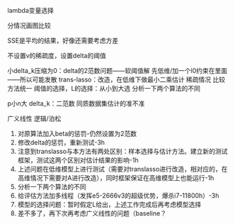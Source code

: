 lambda变量选择

分情况画图比较


SSE是平均的结果，好像还需要考虑方差

不设置v的稀疏度，设置delta的阈值


小delta_k压缩为0：delta的2范数问题——软阈值解
先低维/加一个l0约束在里面——所以可能发散
trans-lasso：改造，在低维下做最小二乘估计
稀疏情况  比较方法统一
阈值的选择，L的选择：从小到大选
分析一下两个算法的不同

p小n大
delta_k：二范数
同质数据集估计的准不准

广义线性
逻辑/泊松


1. 对原算法加入beta的惩罚-仍然设置为2范数
2. 修改delta的惩罚，重新测试-3h
3. 注意到translasso与本方法有两处区别：样本选择与估计方法。建立新的测试框架，测试这两个区别对估计结果的影响-1h
4. 上述问题在低维模型上进行测试（需要对translasso进行改造，相对应的，在高维情况下需要对A进行改造），同时框架保证在高维模型上也能运行-1h
5. 分析一下两个算法的不同
6. 给评估方法加多线程（发挥e5-2666v3的超级优势，爆杀i7-11800h）-3h
7. 模型的选择问题：暂时假定L给出，上述工作完成后再考虑模型选择
8. 差不多了，再下次再考虑广义线性的问题（baseline？